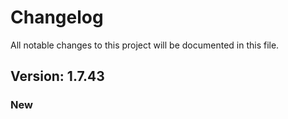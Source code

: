 # Changelog

All notable changes to this project will be documented in this file.

## Version: 1.7.43

### New




